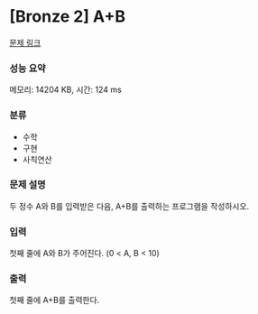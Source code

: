 # [Bronze 2] A+B

[문제 링크](https://www.acmicpc.net/problem/1000) 

### 성능 요약

메모리: 14204 KB, 시간: 124 ms

### 분류

* 수학
* 구현
* 사칙연산

### 문제 설명

<p>두 정수 A와 B를 입력받은 다음, A+B를 출력하는 프로그램을 작성하시오.</p>

### 입력 

<p>첫째 줄에 A와 B가 주어진다. (0 < A, B < 10)</p>

### 출력 

<p>첫째 줄에 A+B를 출력한다.</p>